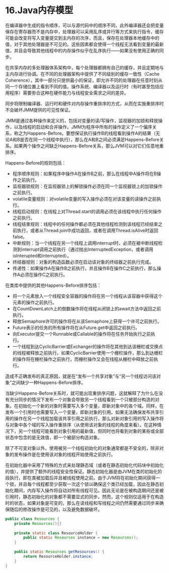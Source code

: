 # 16.Java内存模型

在编译器中生成的指令顺序，可以与源代码中的顺序不同，此外编译器还会把变量保存在寄存器而不是内存中，处理器可以采用乱序或并行等方式来执行指令，缓存可能会改变将写入变量提交到主内存的次序，而且，保存在处理器本地缓存中的值，对于其他处理器是不可见的。这些因素都会使得一个线程无法看到变量的最新值，并且会导致其他线程中的内存操作似乎在乱序执行——如果没有使用正确的同步。

在共享内存的多处理器体系架构中，每个处理器都拥有自己的缓存，并且定期地与主内存进行协调。在不同的处理器架构中提供了不同级别的缓存一致性（Cache Coherence），其中一部分只提供最小的保证，即允许不同的处理器在任意时刻从同一个存储位置上看到不同的值。操作系统、编译器以及运行时（有时甚至包括应用程序）需要弥合这种在硬件能力与线程安全需求之间的差异。

同步将限制编译器、运行时和硬件对内存操作重排序的方式，从而在实施重排序时不会破坏JMM提供的可见性保证。

JMM是通过各种操作来定义的，包括对变量的读/写操作，监视器的加锁和释放操作，以及线程的启动和合并操作。JMM为程序中所有的操作定义了一个偏序关系，称之为Happens-Before。要想保证执行操作B的线程看到操作A的结果（无论A和B是否在同一个线程中执行），那么在A和B之间必须满足Happens-Before关系。如果两个操作之间缺乏Happens-Before关系，那么JVM可以对它们任意地重排序。

Happens-Before的规则包括：

+ 程序顺序规则：如果程序中操作A在操作B之前，那么在线程中A操作将在B操作之前执行。
+ 监视器锁规则：在监视器锁上的解锁操作必须在同一个监视器锁上的加锁操作之前执行。
+ volatile变量规则：对volatile变量的写入操作必须在对该变量的读操作之前执行。
+ 线程启动规则：在线程上对Thread.start的调用必须在该线程中执行任何操作之前执行。
+ 线程结束规则：线程中的任何操作都必须在其他线程检测到该线程已经结束之前执行，或者从Thread.join中成功返回，或者在调用Thread.isAlive时返回false。
+ 中断规则：当一个线程在另一个线程上调用interrupt时，必须在被中断线程检测到interrupt调用之前执行（通过抛出InterruptedException，或者调用isInterupted和interrupted）。
+ 终结器规则：对象的构造函数必须在启动该对象的终结器之前执行完成。
+ 传递性：如果操作A在操作B之前执行，并且操作B在操作C之前执行，那么操作A必须在操作C之前执行。

在类库中提供的其他Happens-Before排序包括：

+ 将一个元素放入一个线程安全容器的操作将在另一个线程从该容器中获得这个元素的操作之前执行。
+ 在CountDownLatch上的倒数操作将在线程从闭锁上的await方法中返回之前执行。 
+ 释放Semaphore许可的操作将在从该Semaphore上获得一个许可之前执行。
+ Future表示的任务的所有操作将在从Future.get中返回之前执行。
+ 向Executor提交一个Runnable或Callable的操作将在任务开始执行之前执行。
+ 一个线程到达CyclicBarrier或Exchanger的操作将在其他到达该栅栏或交换点的线程被释放之前执行。如果CyclicBarrier使用一个栅栏操作，那么到达栅栏的操作将在栅栏操作之前执行，而栅栏操作又会在线程从栅栏中释放之前执行。

造成不正确发布的真正原因，就是在“发布一个共享对象”与“另一个线程访问该对象”之间缺少一种Happens-Before排序。

当缺少Happens-Before关系时，就可能出现重排序问题，这就解释了为什么在没有充分同步的情况下发布一个对象会导致另一个线程看到一个只被部分构造的对象。在初始化一个新的对象时需要写入多个变量，即新对象中的各个域。同样，在发布一个引用时也需要写入一个变量，即新对象的引用。如果无法确保发布共享引用的操作在另一个线程加载该共享引用之前执行，那么对新对象引用的写入操作将与对象中各个域的写入操作重排序（从使用该对象的线程的角度来看）。在这种情况下，另一个线程可能看到对象引用的最新值，但同时也将看到对象的某些或全部状态中包含的是无效值，即一个被部分构造对象。

除了不可变对象以外，使用被另一个线程初始化的对象通常都是不安全的，除非对象的发布操作是在使用该对象的线程开始使用之前执行。

在初始化器中采用了特殊的方式来处理静态域（或者在静态初始化代码块中初始化的值），并提供了额外的线程安全性保证。静态初始化器是由JVM在类的初始化阶段执行，即在类被加载后并且被线程使用之前。由于JVM将在初始化期间获得一个锁，并且每个线程都至少获取一次这个锁以确保这个类已经加载，因此在静态初始化期间，内存写入操作将自动对所有线程可见。因此无论是在被构造期间还是被引用时，静态初始化的对象都不需要显式的同步。然而，这个规则仅适用于在构造时的状态，如果对象是可变的，那么在读线程和写线程之间仍然需要通过同步来确保随后的修改操作是可见的，以及避免数据破坏。

```java
public class Resources {
    private Resources(){}
    
    private static class ResourceHolder {
        public static Resources instance = new Resources();
    }
    
    public static Resources getResources() {
        return ResourceHolder.instance;
    }
}
```


